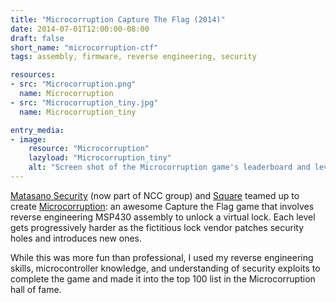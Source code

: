 ```yaml
---
title: "Microcorruption Capture The Flag (2014)"
date: 2014-07-01T12:00:00-08:00
draft: false
short_name: "microcorruption-ctf"
tags: assembly, firmware, reverse engineering, security

resources:
- src: "Microcorruption.png"
  name: Microcorruption
- src: "Microcorruption_tiny.jpg"
  name: Microcorruption_tiny

entry_media:
- image:
    resource: "Microcorruption"
    lazyload: "Microcorruption_tiny"
    alt: "Screen shot of the Microcorruption game's leaderboard and level chooser"
---
```

[Matasano Security](https://www.nccgroup.trust) (now part of NCC group) and [Square](https://squareup.com) teamed up to create [Microcorruption](https://microcorruption.com): an awesome Capture the Flag game that involves reverse engineering MSP430 assembly to unlock a virtual lock. Each level gets progressively harder as the fictitious lock vendor patches security holes and introduces new ones.

While this was more fun than professional, I used my reverse engineering skills, microcontroller
knowledge, and understanding of security exploits to complete the game and made it into the top 100
list in the Microcorruption hall of fame.
